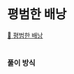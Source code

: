 # 평범한 배낭
[:link: 평범한 배낭](https://www.acmicpc.net/problem/12865)  
<br>

### 풀이 방식

```java

```




